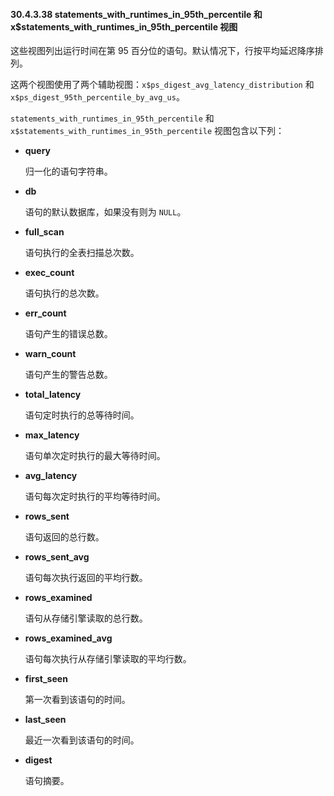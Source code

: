 #### 30.4.3.38 statements_with_runtimes_in_95th_percentile 和 x$statements_with_runtimes_in_95th_percentile 视图

这些视图列出运行时间在第 95 百分位的语句。默认情况下，行按平均延迟降序排列。

这两个视图使用了两个辅助视图：`x$ps_digest_avg_latency_distribution` 和 `x$ps_digest_95th_percentile_by_avg_us`。

`statements_with_runtimes_in_95th_percentile` 和 `x$statements_with_runtimes_in_95th_percentile` 视图包含以下列：

- **query**

  归一化的语句字符串。

- **db**

  语句的默认数据库，如果没有则为 `NULL`。

- **full_scan**

  语句执行的全表扫描总次数。

- **exec_count**

  语句执行的总次数。

- **err_count**

  语句产生的错误总数。

- **warn_count**

  语句产生的警告总数。

- **total_latency**

  语句定时执行的总等待时间。

- **max_latency**

  语句单次定时执行的最大等待时间。

- **avg_latency**

  语句每次定时执行的平均等待时间。

- **rows_sent**

  语句返回的总行数。

- **rows_sent_avg**

  语句每次执行返回的平均行数。

- **rows_examined**

  语句从存储引擎读取的总行数。

- **rows_examined_avg**

  语句每次执行从存储引擎读取的平均行数。

- **first_seen**

  第一次看到该语句的时间。

- **last_seen**

  最近一次看到该语句的时间。

- **digest**

  语句摘要。